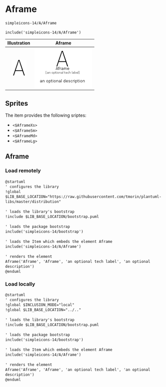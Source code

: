# Aframe


```text
simpleicons-14/A/Aframe
```

```text
include('simpleicons-14/A/Aframe')
```



| Illustration | Aframe |
| :---: | :---: |
| ![illustration for Illustration](../../simpleicons-14/A/Aframe.png) | ![illustration for Aframe](../../simpleicons-14/A/Aframe.Local.png) |



## Sprites
The item provides the following sriptes:

- `<$AframeXs>`
- `<$AframeSm>`
- `<$AframeMd>`
- `<$AframeLg>`





## Aframe

### Load remotely
```plantuml
@startuml
' configures the library
!global $LIB_BASE_LOCATION="https://raw.githubusercontent.com/tmorin/plantuml-libs/master/distribution"

' loads the library's bootstrap
!include $LIB_BASE_LOCATION/bootstrap.puml

' loads the package bootstrap
include('simpleicons-14/bootstrap')

' loads the Item which embeds the element Aframe
include('simpleicons-14/A/Aframe')

' renders the element
Aframe('Aframe', 'Aframe', 'an optional tech label', 'an optional description')
@enduml
```

### Load locally
```plantuml
@startuml
' configures the library
!global $INCLUSION_MODE="local"
!global $LIB_BASE_LOCATION="../.."

' loads the library's bootstrap
!include $LIB_BASE_LOCATION/bootstrap.puml

' loads the package bootstrap
include('simpleicons-14/bootstrap')

' loads the Item which embeds the element Aframe
include('simpleicons-14/A/Aframe')

' renders the element
Aframe('Aframe', 'Aframe', 'an optional tech label', 'an optional description')
@enduml
```

